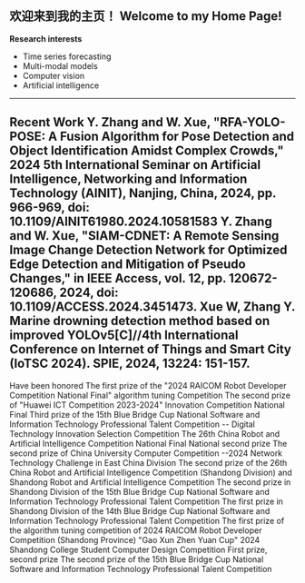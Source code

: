 欢迎来到我的主页！
Welcome to my Home Page!
---
**Research interests**
- Time series forecasting
- Multi-modal models
- Computer vision
- Artificial intelligence
---
Recent Work
**Y. Zhang** and W. Xue, "RFA-YOLO-POSE: A Fusion Algorithm for Pose Detection and Object Identification Amidst Complex Crowds," 2024 5th International Seminar on Artificial Intelligence, Networking and Information Technology (AINIT), Nanjing, China, 2024, pp. 966-969, doi: 10.1109/AINIT61980.2024.10581583
**Y. Zhang** and W. Xue, "SIAM-CDNET: A Remote Sensing Image Change Detection Network for Optimized Edge Detection and Mitigation of Pseudo Changes," in IEEE Access, vol. 12, pp. 120672-120686, 2024, doi: 10.1109/ACCESS.2024.3451473.
Xue W, **Zhang Y.** Marine drowning detection method based on improved YOLOv5[C]//4th International Conference on Internet of Things and Smart City (IoTSC 2024). SPIE, 2024, 13224: 151-157.
---
Have been honored
The first prize of the "2024 RAICOM Robot Developer Competition National Final" algorithm tuning Competition
The second prize of "Huawei ICT Competition 2023-2024" Innovation Competition National Final
Third prize of the 15th Blue Bridge Cup National Software and Information Technology Professional Talent Competition -- Digital Technology Innovation Selection Competition
The 26th China Robot and Artificial Intelligence Competition National Final National second prize
The second prize of China University Computer Competition --2024 Network Technology Challenge in East China Division
The second prize of the 26th China Robot and Artificial Intelligence Competition (Shandong Division) and Shandong Robot and Artificial Intelligence Competition
The second prize in Shandong Division of the 15th Blue Bridge Cup National Software and Information Technology Professional Talent Competition
The first prize in Shandong Division of the 14th Blue Bridge Cup National Software and Information Technology Professional Talent Competition
The first prize of the algorithm tuning competition of 2024 RAICOM Robot Developer Competition (Shandong Province)
"Gao Xun Zhen Yuan Cup" 2024 Shandong College Student Computer Design Competition First prize, second prize
The second prize of the 15th Blue Bridge Cup National Software and Information Technology Professional Talent Competition
